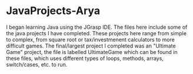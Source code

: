 # JavaProjects-Arya
I began learning Java using the JGrasp IDE. The files here include some of the java projects I have completed. 
These projects here range from simple to complex, from square root or tax/investmenent calculators to more difficult games.
The final/largest project I completed was an "Ultimate Game" project, the file is labelled UltimateGame<Arya> which can be found in these files,
which uses different types of loops, methods, arrays, switch/cases, etc. to run. 
